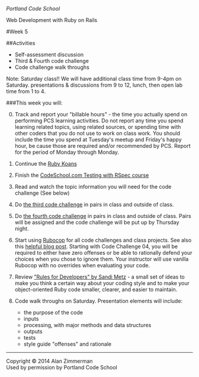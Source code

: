 *Portland Code School*

Web Development with Ruby on Rails

#Week 5

##Activities
* Self-assessment discussion
* Third & Fourth code challenge
* Code challenge walk throughs

Note: Saturday class!! We will have additional class time from 9-4pm on Saturday. presentations & discussions from 9 to 12, lunch, then open lab time from 1 to 4. 

###This week you will:

0. Track and report your "billable hours" - the time you actually spend on performing PCS learning activities. Do not report any time you spend learning related topics, using related sources, or spending time with other coders that you do not use to work on class work. You should include the time you spend at Tuesday's meetup and Friday's happy hour, be cause those are required and/or recommended by PCS. Report for the period of Monday through Monday.



0. Continue the [Ruby Koans](http://rubykoans.com)

0. Finish the  [CodeSchool.com Testing with RSpec course](http://rspec.codeschool.com)

0. Read and watch the topic information you will need for the code challenge (See below)

0. Do [the third code challenge](../code_challenge_03/README.md) in pairs in class and outside of class. 

0. Do [the fourth code challenge](../code_challenge_04/README.md) in pairs in class and outside of class. Pairs will be assigned and the code challenge will be put up by Thursday night.

0. Start using [Rubocop](https://github.com/bbatsov/rubocop) for all code challenges and class projects.  See also this [helpful blog post](http://blog.crowdint.com/2013/11/29/improve-your-ruby-syntax-with-rubocop.html).  Starting with Code Challenge 04, you will be required to either have zero offenses or be able to rationally defend your choices when you chose to ignore them. Your instructor will use vanilla Rubocop with no overrides when evaluating your code. 

0. Review ["Rules for Developers" by Sandi Metz](http://robots.thoughtbot.com/sandi-metz-rules-for-developers) - a small set of ideas to make you think a certain way about your coding style and to make your object-oriented Ruby code smaller, clearer, and easier to maintain. 

0. Code walk throughs on Saturday. Presentation elements will include:
	* the purpose of the code
	* inputs
	* processing, with major methods and data structures
	* outputs
	* tests
	* style guide "offenses" and rationale



<hr />
Copyright © 2014 Alan Zimmerman <br />
Used by permission by Portland Code School








